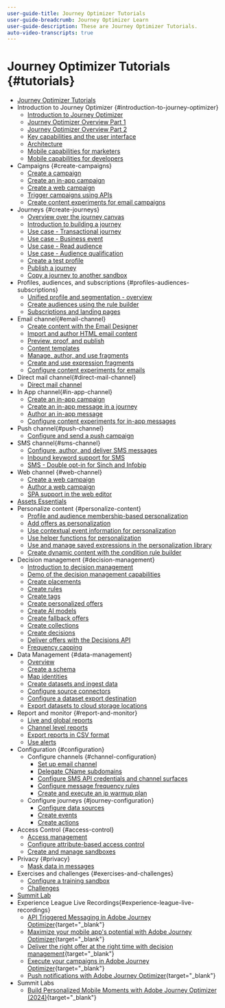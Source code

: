 ```yaml
---
user-guide-title: Journey Optimizer Tutorials
user-guide-breadcrumb: Journey Optimizer Learn
user-guide-description: These are Journey Optimizer Tutorials.
auto-video-transcripts: true
---
```


# Journey Optimizer Tutorials {#tutorials}

+ [Journey Optimizer Tutorials](/help/_ajo-main/overview.md)
+ Introduction to Journey Optimizer {#introduction-to-journey-optimizer}
  + [Introduction to Journey Optimizer](/help/introduction/introduction.md)
  + [Journey Optimizer Overview Part 1](/help/introduction/journey-optimizer-overview-part-1.md)
  + [Journey Optimizer Overview Part 2](/help/introduction/journey-optimizer-overview-part-2.md)
  + [Key capabilities and the user interface](/help/introduction/key-capabilities-and-user-interface.md)
  + [Architecture](/help/introduction/architecture.md)
  + [Mobile capabilities for marketers](/help/channels/mobile-capabilities.md)
  + [Mobile capabilities for developers](/help/channels/mobile-capabilities-for-developers.md)
+ Campaigns {#create-campaigns}
  + [Create a campaign](/help/create-campaigns/create-a-campaign.md)
  + [Create an in-app campaign](/help/create-campaigns/in-app.md)
  + [Create a web campaign](https://experienceleague.adobe.com/docs/journey-optimizer-learn/tutorials/web-channel/create-a-web-campaign.html)
  + [Trigger campaigns using APIs](/help/create-campaigns/api-triggered-campaigns.md)
  + [Create content experiments for email campaigns](/help/create-campaigns/content-experiments.md)
+ Journeys {#create-journeys}
  + [Overview over the journey canvas](/help/create-journeys/overview-over-the-journey-canvas.md)
  + [Introduction to building a journey](/help/create-journeys/introduction-to-building-a-journey.md)
  + [Use case - Transactional journey](/help/create-journeys/use-case-transactional-journey.md)
  + [Use case - Business event](/help/create-journeys/use-case-business-event.md)
  + [Use case - Read audience](/help/create-journeys/use-case-read-audience.md)
  + [Use case - Audience qualification](/help/create-journeys/use-case-audience-qualification.md)
  + [Create a test profile](/help/create-journeys/test-a-journey.md)
  + [Publish a journey](/help/create-journeys/publish-a-journey.md)
  + [Copy a journey to another sandbox](/help/create-journeys/copy-a-journey.md)
+ Profiles, audiences, and subscriptions {#profiles-audiences-subscriptions}
  + [Unified profile and segmentation - overview](/help/profiles-audiences-subscriptions/unified-profile-and-segmentation-overview.md)
  + [Create audiences using the rule builder](/help/profiles-audiences-subscriptions/create-audiences-using-the-rule-builder.md)
  + [Subscriptions and landing pages](/help/subscriptions-and-landing-pages.md)
+ Email channel{#email-channel}
  + [Create content with the Email Designer](/help/channels/create-content-with-the-email-designer.md)
  + [Import and author HTML email content](/help/channels/import-and-author-html-email-content.md)
  + [Preview, proof, and publish](/help/channels/preview-proof-and-publish.md)
  + [Content templates](/help/channels/content-templates.md)
  + [Manage, author, and use fragments](/help/content-management/manage-author-use-fragments.md)
  + [Create and use expression fragments](/help/content-management/expression-fragments.md)
  + [Configure content experiments for emails](/help/experimentation/content-experiments-for-emails.md)
+ Direct mail channel{#direct-mail-channel}
  + [Direct mail channel](/help/channels/direct-mail.md)
+ In App channel{#in-app-channel}
  + [Create an in-app campaign](/help/channels/create-an-in-app-campaign.md)
  + [Create an in-app message in a journey](/help/channels/create-an-in-app-message-in-a-journey.md)
  + [Author an in-app message](/help/channels/author-in-app-messages.md)
  + [Configure content experiments for in-app messages](/help/experimentation/content-experiments-for-in-app-messages.md)
+ Push channel{#push-channel}
  + [Configure and send a push campaign](/help/channels/create-a-push-campaign.md)
+ SMS channel{#sms-channel}
  + [Configure, author, and deliver SMS messages](/help/channels/author-sms-messages.md)
  + [Inbound keyword support for SMS](/help/channels/inbound-keyword-support-for-sms.md)
  + [SMS - Double opt-in for Sinch and Infobip](/help/channels/sms-double-opt-in.md)
+ Web channel {#web-channel}
  + [Create a web campaign](/help/channels/create-a-web-campaign.md)
  + [Author a web campaign](/help/channels/author-a-web-campaign.md)
  + [SPA support in the web editor](/help/channels/singel-page-application-support.md)
+ [Assets Essentials](/help/assets-essentials-overview.md)
+ Personalize content {#personalize-content}
  + [Profile and audience membership-based personalization](/help/personalize-content/profile-and-audience-membership-based-personalization.md)
  + [Add offers as personalization](/help/personalize-content/add-offer-decisioning-to-messages.md)
  + [Use contextual event information for personalization](/help/personalize-content/use-contextual-event-information-for-personalization.md)
  + [Use helper functions for personalization](/help/personalize-content/use-helper-functions-for-personalization.md)
  + [Use and manage saved expressions in the personalization library](/help/personalize-content/use-and-manage-saved-expressions-in-personalization-library.md)
  + [Create dynamic content with the condition rule builder](/help/personalize-content/create-dynamic-content.md)
+ Decision management {#decision-management}
  + [Introduction to decision management](/help/decision-management/introduction-to-decision-management.md)
  + [Demo of the decision management capabilities](/help/decision-management/demo-of-decision-management-capabilities.md)
  + [Create placements](/help/decision-management/create-placements.md)
  + [Create rules](/help/decision-management/create-rules.md)
  + [Create tags](/help/decision-management/create-tags.md)
  + [Create personalized offers](/help/decision-management/create-personalized-offers.md)
  + [Create AI models](/help/decision-management/create-ai-models.md)
  + [Create fallback offers](/help/decision-management/create-fallback-offers.md)
  + [Create collections](/help/decision-management/create-collections.md)
  + [Create decisions](/help/decision-management/create-decisions.md)
  + [Deliver offers with the Decisions API](/help/decision-management/deliver-offers-with-the-decisions-api.md)
  + [Frequency capping](/help/decision-management/frequency-capping.md)
+ Data Management {#data-management}
  + [Overview](/help/data-management/set-up-data-overview.md)
  + [Create a schema](/help/data-management/create-schema.md)
  + [Map identities](/help/data-management/map-identities.md)
  + [Create datasets and ingest data](/help/data-management/create-datasets-and-ingest-data.md)
  + [Configure source connectors](/help/data-management/configure-source-connectors.md)
  + [Configure a dataset export destination](/help/data-management/configure-dataset-export-destination.md)
  + [Export datasets to cloud storage locations](/help/data-management/export-datasets.md)
+ Report and monitor {#report-and-monitor}
  + [Live and global reports](/help/report-and-monitor/live-and-global-reports.md)
  + [Channel level reports](/help/report-and-monitor/channel-level-reports.md)
  + [Export reports in CSV format](/help/report-and-monitor/export-reports-in-csv-format.md)
  + [Use alerts](/help/administration/alerts.md)
+ Configuration {#configuration}
  + Configure channels {#channel-configuration}
    + [Set up email channel](/help/set-up-channels/set-up-email-channel.md)
    + [Delegate CName subdomains](/help/set-up-channels/delegate-cname-subdomains.md)
    + [Configure SMS API credentials and channel surfaces](/help/set-up-channels/set-up-sms-channel.md)
    + [Configure message frequency rules](/help/administration/configure-frequency-rules.md)
    + [Create and execute an ip warmup plan](/help/administration/create-and-execute-an-ip-warmup-plan.md)
  + Configure journeys {#journey-configuration}
    + [Configure data sources](/help/set-up-journeys/configure-data-sources.md)
    + [Create events](/help/set-up-journeys/create-events.md)
    + [Create actions](/help/set-up-journeys/create-actions.md)
+ Access Control {#access-control}
  + [Access management](/help/set-up-access/access-management.md)
  + [Configure attribute-based access control](/help/administration/attribute-based-access-control.md)
  + [Create and manage sandboxes](/help/set-up-access/create-and-manage-sandboxes.md)
+ Privacy {#privacy}
  + [Mask data in messages](/help/privacy/mask-data-in-messages.md)
+ Exercises and challenges {#exercises-and-challenges}
  + [Configure a training sandbox](https://experienceleague.adobe.com/docs/journey-optimizer-learn/configure-a-training-sandbox/introduction-and-prerequisites.html)
  + [Challenges](https://experienceleague.adobe.com/docs/journey-optimizer-learn/challenges/introduction-and-prerequisites.html)
+ [Summit Lab](/help/summit-lab-731/l731-assets.md)
+ Experience League Live Recordings{#experience-league-live-recordings}
  + [API Triggered Messaging in Adobe Journey Optimizer](https://experienceleague.adobe.com/docs/events/experience-league-live-recordings/episodes/exl-live-episode-8-23-23.html?lang=en){target="_blank"} 
  + [Maximize your mobile app's potential with Adobe Journey Optimizer](https://experienceleague.adobe.com/docs/events/experience-league-live-recordings/episodes/exl-live-episode-5-24-23.html?lang=en){target="_blank"} 
  + [Deliver the right offer at the right time with decision management](https://experienceleague.adobe.com/docs/events/experience-league-live-recordings/episodes/exl-live-episode-10-25-22.html?lang=en){target="_blank"} 
  + [Execute your campaigns in Adobe Journey Optimizer](https://experienceleague.adobe.com/docs/events/experience-league-live-recordings/episodes/exl-live-episode-09-22-22.html?lang=en){target="_blank"} 
  + [Push notifications with Adobe Journey Optimizer](https://experienceleague.adobe.com/docs/events/experience-league-live-recordings/episodes/exl-live-episode-05-12-22.html?lang=en){target="_blank"} 
+ Summit Labs
  + [Build Personalized Mobile Moments with Adobe Journey Optimizer (2024)](https://experienceleague.adobe.com/en/docs/journey-optimizer-learn/summit-labs/lab-overview){target="_blank"} 
